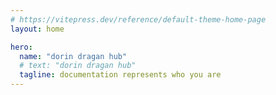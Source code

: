 ```yaml
---
# https://vitepress.dev/reference/default-theme-home-page
layout: home

hero:
  name: "dorin dragan hub"
  # text: "dorin dragan hub"
  tagline: documentation represents who you are
---
```


<BlogIndex />
